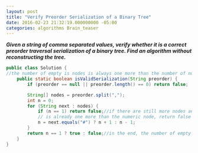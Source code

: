 ```yaml
---
layout: post
title: "Verify Preorder Serialization of a Binary Tree"
date: 2016-02-23 21:32:19.000000000 -05:00
categories: algorithms Brain_teaser
---
```

<p><strong><em>Given a string of comma separated values, verify whether it is a correct preorder traversal serialization of a binary tree. Find an algorithm without reconstructing the tree.</em></strong></p>


``` java
public class Solution {
//the number of empty is nodes is always one more than the number of numeric nodes in the end
    public static boolean isValidSerialization(String preorder) {
        if (preorder == null || preorder.length() == 0) return false;

        String[] nodes = preorder.split(",");
        int n = 0;
        for (String next : nodes) {
            if (n == 1) return false;//if there are still more nodes and the number of empty nodes
            // is already one more than the numeric node, return false
            n = next.equals("#") ? n + 1 : n - 1;
        }
        return n == 1 ? true : false;//in the end, the number of empty node should be one more than the numeric nodes
    }
}
```
